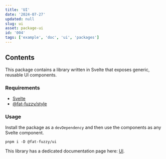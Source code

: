 ```yaml
---
title: 'UI'
date: '2024-07-27'
updated: null
slug: ui
asset: package-ui
id: '004'
tags: ['example', 'doc', 'ui', 'packages']
---
```


## Contents

This package contains a library written in Svelte that exposes generic, reusable UI components.

### Requirements

- [Svelte](https://svelte.dev/)
- [@fat-fuzzy/style](https://github.com/fat-fuzzy/rocks/tree/main/packages/style)

### Usage

Install the package as a `devDependency` and then use the components as any Svelte component.

```shell
pnpm i -D @fat-fuzzy/ui
```

This library has a dedicated documentation page here: [UI](/ui).
